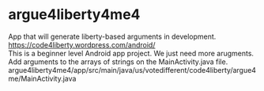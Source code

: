 # argue4liberty4me4
App that will generate liberty-based arguments in development. <br>
https://code4liberty.wordpress.com/android/ <br>
This is a beginner level Android app project.
We just need more arugments. Add arguments to the arrays of strings on the MainActivity.java file.
argue4liberty4me4/app/src/main/java/us/votedifferent/code4liberty/argue4me/MainActivity.java

